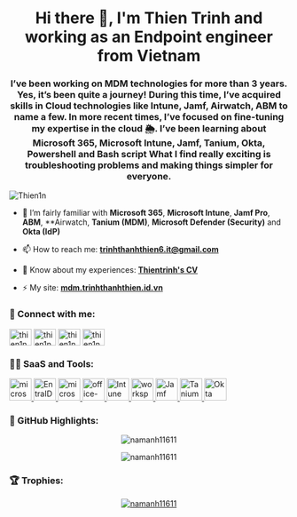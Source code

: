 <h1 align="center">Hi there 👋, I'm Thien Trinh and working as an Endpoint engineer from Vietnam</h1>
<h3 align="center"> I’ve been working on MDM technologies for more than 3 years. Yes, it’s been quite a journey! During this time, I’ve acquired skills in Cloud technologies like Intune, Jamf, Airwatch, ABM to name a few. In more recent times, I’ve focused on fine-tuning my expertise in the cloud 🌦️. I’ve been learning about Microsoft 365, Microsoft Intune, Jamf, Tanium, Okta, Powershell and Bash script What I find really exciting is troubleshooting problems and making things simpler for everyone.</h3>

<p align="left"> <img src="https://komarev.com/ghpvc/?username=Thien1n&label=Profile%20views&color=0e75b6&style=flat" alt="Thien1n" /> </p>

- 🌱 I’m fairly familiar with **Microsoft 365**, **Microsoft Intune**, **Jamf Pro**, **ABM**, **Airwatch, **Tanium (MDM)**, **Microsoft Defender (Security)** and **Okta (IdP)**

- 📫 How to reach me: **trinhthanhthien6.it@gmail.com**

- 📄 Know about my experiences: **[Thientrinh's CV](https://www.topcv.vn/xem-cv/B1JVUQAOUAMBUlUGBwgGCgJcU1IBAAYFAVMAUAd954)**

- ⚡ My site: **[mdm.trinhthanhthien.id.vn](https://mdm.trinhthanhthien.id.vn)**

<h3 align="left">👀 Connect with me:</h3>
<p align="left">
<a href="https://www.linkedin.com/in/thien-thanh-3a6803161/" target="blank"><img align="center" src="https://raw.githubusercontent.com/rahuldkjain/github-profile-readme-generator/master/src/images/icons/Social/linked-in-alt.svg" alt="thien1n" height="30" width="40" /></a>
<a href="https://www.reddit.com/user/ThienTrinhIT/" target="blank"><img align="center" src="https://raw.githubusercontent.com/rahuldkjain/github-profile-readme-generator/master/src/images/icons/Social/reddit.svg" alt="thien1n" height="30" width="40" /></a>
<a href="https://www.instagram.com/thien.trinh.399/" target="blank"><img align="center" src="https://raw.githubusercontent.com/rahuldkjain/github-profile-readme-generator/master/src/images/icons/Social/instagram.svg" alt="thien1n" height="30" width="40" /></a>
<a href="https://www.facebook.com/thien.trinh.399/" target="blank"><img align="center" src="https://raw.githubusercontent.com/rahuldkjain/github-profile-readme-generator/master/src/images/icons/Social/facebook.svg" alt="thien1n" height="30" width="40" /></a>
</p>

<h3 align="left">👨‍💻 SaaS and Tools:</h3>
<p align="left">
<a href="https://admin.microsoft.com/" target="_blank" rel="noreferrer"> <img src="https://img.icons8.com/fluency/48/microsoft-365.png" alt="microsoft-365" width="40" height="40"/> </a>
<a href="https://entra.microsoft.com/" target="_blank" rel="noreferrer"> <img src="https://cdn.jsdelivr.net/gh/devicons/devicon@latest/icons/azure/azure-original.svg" alt="EntraID" width="40" height="40"/> </a>
<a href="https://admin.exchange.microsoft.com/" target="_blank" rel="noreferrer"> <img src="https://img.icons8.com/color/48/microsoft-exchange-2019.png" alt="microsoft-exchange-online" width="40" height="40"/> </a>
<a href="https://security.microsoft.com/" target="_blank" rel="noreferrer"> <img src="https://img.icons8.com/fluency/48/office-365-security--compliance.png" alt="office-365-security--compliance" width="40" height="40"/> </a>
<a href="https://intune.microsoft.com/" target="_blank" rel="noreferrer"> <img src="https://img.icons8.com/color/48/microsoft-intune.png" alt="Intune" width="40" height="40"/> </a>
<a href="https://www.vmware.com/products/workspace-one/mobile-application-management.html" target="_blank" rel="noreferrer"> <img src="https://img.icons8.com/color/48/workspace-one.png" alt="workspace-one" width="40" height="40"/> </a>
<a href="https://www.jamf.com/products/jamf-pro/" target="_blank" rel="noreferrer"> <img src="https://resources.jamf.com/images/logos/Jamf-Icon-color.png" alt="Jamf Pro" width="40" height="40"/> </a>
<a href="https://www.tanium.com/" target="_blank" rel="noreferrer"> <img src="https://companieslogo.com/img/orig/tanium-b98c2342.png" alt="Tanium Cloud" width="40" height="40"/> </a>
<a href="https://www.okta.com/" target="_blank" rel="noreferrer"> <img src="https://icons-for-free.com/iff/png/256/Okta-1329545827376239591.png" alt="Okta" width="40" height="40"/> </a>


<h3 align="left">🔭 GitHub Highlights:</h3>
<p align="center"><img src="https://github-readme-stats.vercel.app/api?username=thien1n&show_icons=true&locale=en&theme=material-palenight" alt="namanh11611" /></p>

<p align="center"><img src="https://github-readme-streak-stats.herokuapp.com/?user=thien1n&theme=material-palenight" alt="namanh11611" /></p>

<h3 align="left">🏆 Trophies:</h3>
<p align="center"> <a href="https://github.com/ryo-ma/github-profile-trophy"><img src="https://github-profile-trophy.vercel.app/?username=thien1n&theme=gruvbox" alt="namanh11611" /></a> </p>
